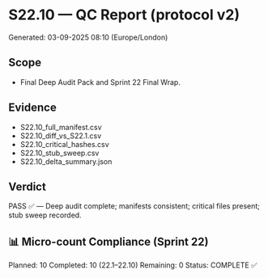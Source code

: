 # S22.10 — QC Report (protocol v2)
Generated: 03-09-2025 08:10 (Europe/London)

## Scope
- Final Deep Audit Pack and Sprint 22 Final Wrap.

## Evidence
- S22.10_full_manifest.csv
- S22.10_diff_vs_S22.1.csv
- S22.10_critical_hashes.csv
- S22.10_stub_sweep.csv
- S22.10_delta_summary.json

## Verdict
PASS ✅ — Deep audit complete; manifests consistent; critical files present; stub sweep recorded.

## 📊 Micro-count Compliance (Sprint 22)
Planned: 10
Completed: 10 (22.1–22.10)
Remaining: 0
Status: COMPLETE ✅
